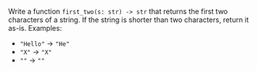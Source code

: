 Write a function `first_two(s: str) -> str` that returns the first two characters of a string. If the string is shorter than two characters, return it as-is.
Examples:
- `"Hello"` → `"He"`
- `"X"` → `"X"`
- `""` → `""`